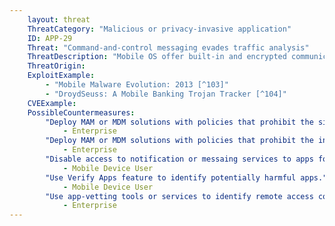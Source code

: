 ```yaml
---
    layout: threat
    ThreatCategory: "Malicious or privacy-invasive application"
    ID: APP-29
    Threat: "Command-and-control messaging evades traffic analysis"
    ThreatDescription: "Mobile OS offer built-in and encrypted communication channels that may appear to be normal traffic or occur out-of-band (over a cellular connection), thereby evading detection by Wi-Fi-based enterprise traffic analysis tools. Google offers Google Cloud Messaging (GCM) and newly, Firebase Cloud Messaging (FCM), which provides two-way communication. Apple offers the Apple Push Notification Service (APNS), which offers one-way communication from server-to-device. Both services are commonly used within mobile apps, which makes detecting abuse of these services difficult."
    ThreatOrigin:
    ExploitExample:
        - "Mobile Malware Evolution: 2013 [^103]"
        - "DroydSeuss: A Mobile Banking Trojan Tracker [^104]"
    CVEExample:
    PossibleCountermeasures:
        "Deploy MAM or MDM solutions with policies that prohibit the side-loading of apps, which may bypass security checks on the app.":
            - Enterprise
        "Deploy MAM or MDM solutions with policies that prohibit the installation of apps from 3rd party (unofficial) app stores.":
            - Enterprise
        "Disable access to notification or messaing services to apps for which such functions are not actually used.":
            - Mobile Device User
        "Use Verify Apps feature to identify potentially harmful apps.":
            - Mobile Device User
        "Use app-vetting tools or services to identify remote access control apps that receive commands over notification or messaging serices or other communication channels.":
            - Enterprise
---
```


